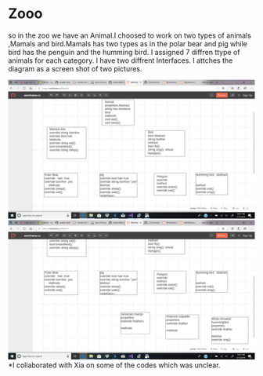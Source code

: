 # Zooo
so in the zoo we have an Animal.I choosed to work on two types of animals
,Mamals and bird.Mamals has two types as in the polar bear and pig while bird has the penguin and the humming bird.
I assigned 7 diffren ttype of animals for each category.
I have two diffrent Interfaces.
I attches the diagram as a screen shot of two pictures.

![](https://github.com/shalina2/Zooo/blob/Name-lab05/Screenshots/Screenshot%20(1).png)
![](https://github.com/shalina2/Zooo/blob/Name-lab05/Screenshots/Screenshot%20(2).png)
*I collaborated with Xia on some of the codes which was unclear.
